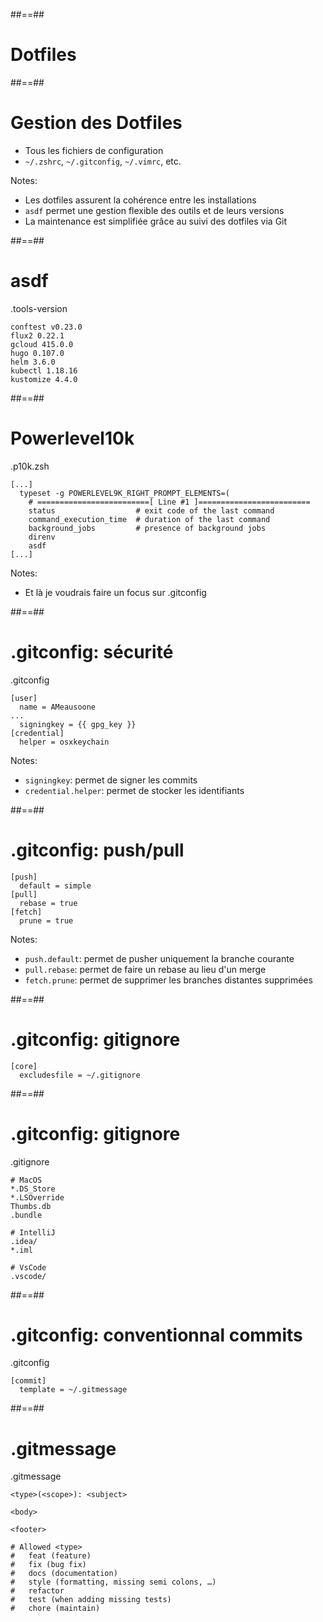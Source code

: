 ##==##
<!-- .slide: class="transition bg-green" -->
# Dotfiles

##==##
<!-- .slide: -->
# Gestion des Dotfiles

- Tous les fichiers de configuration
- `~/.zshrc`, `~/.gitconfig`, `~/.vimrc`, etc.

Notes:
* Les dotfiles assurent la cohérence entre les installations
* `asdf` permet une gestion flexible des outils et de leurs versions
* La maintenance est simplifiée grâce au suivi des dotfiles via Git

##==##
<!-- .slide: -->
# asdf

.tools-version
```shell
conftest v0.23.0
flux2 0.22.1
gcloud 415.0.0
hugo 0.107.0
helm 3.6.0
kubectl 1.18.16
kustomize 4.4.0
```

##==##
<!-- .slide: -->
# Powerlevel10k

.p10k.zsh
```shell
[...]
  typeset -g POWERLEVEL9K_RIGHT_PROMPT_ELEMENTS=(
    # =========================[ Line #1 ]=========================
    status                  # exit code of the last command
    command_execution_time  # duration of the last command
    background_jobs         # presence of background jobs
    direnv
    asdf
[...]
```

Notes: 
* Et là je voudrais faire un focus sur .gitconfig

##==##
<!-- .slide: -->
# .gitconfig: sécurité

.gitconfig
```text
[user]
  name = AMeausoone
...
  signingkey = {{ gpg_key }}
[credential]
  helper = osxkeychain
```

Notes:
* `signingkey`: permet de signer les commits
* `credential.helper`: permet de stocker les identifiants

##==##
<!-- .slide: -->
# .gitconfig: push/pull

```text
[push]
  default = simple
[pull]
  rebase = true
[fetch]
  prune = true
```

Notes:
* `push.default`: permet de pusher uniquement la branche courante
* `pull.rebase`: permet de faire un rebase au lieu d'un merge
* `fetch.prune`: permet de supprimer les branches distantes supprimées

##==##
<!-- .slide: -->
# .gitconfig: gitignore

```text
[core]
  excludesfile = ~/.gitignore
```

##==##
<!-- .slide: -->
# .gitconfig: gitignore

.gitignore
```text
# MacOS
*.DS_Store
*.LSOverride
Thumbs.db
.bundle

# IntelliJ
.idea/
*.iml

# VsCode
.vscode/
```

##==##
<!-- .slide: -->
# .gitconfig: conventionnal commits

.gitconfig
```text
[commit]
  template = ~/.gitmessage
```

##==##
<!-- .slide: -->
# .gitmessage

.gitmessage
```text
<type>(<scope>): <subject>

<body>

<footer>

# Allowed <type>
#   feat (feature)
#   fix (bug fix)
#   docs (documentation)
#   style (formatting, missing semi colons, …)
#   refactor
#   test (when adding missing tests)
#   chore (maintain)
```
